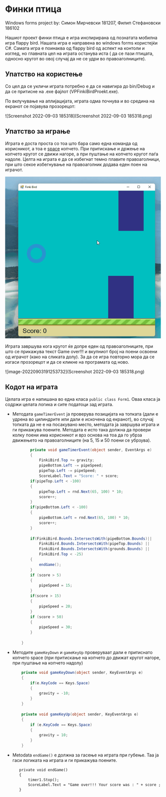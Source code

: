 # Финки птица

Windows forms project by: Симон Мирчевски 181207, Филип Стефановски 186102

Нашиот проект финки птица е игра инспирирана од познатата мобилна игра flappy bird. Нашата игра е направена во windows forms користејќи C#. Самата игра е поинаква од flappy bird од аспект на контоли и изглед, но главната цел на играта останува иста ( да се пази птицата, односно кругот во овој случај да не се удри во правоаголниците).

## Упатство на користење

Со цел да се укличи играта потребно е да се навигира до bin/Debug и да се притиснe на .exe фајлот (VPFinkiBirdProekt.exe).

По вклучување на аплијацијата, играта одма почнува и во средина на екранот се појавува прозорецот:

![Screenshot 2022-09-03 185318](Screenshot 2022-09-03 185318.png)



## Упатство за играње

Играта е доста проста со тоа што бара само една команда од корисникот, а тоа е <u>space</u> копчето. При притискање и држење на копчето кругот се движи нагоре, а при пуштање на копчето кругот паѓа надоле. Целта на играта е да се избегнат темно плавите правоаголници, при што секое избегнување на правоаголник додава еден поен на играчот.

![Animation](Animation.gif)

Играта завршува кога кругот ќе допре еден од правоаголниците, при што се прикажува текст Game over!!! и вкупниот број на поени освоени од играчот (како на сликата долу). За да се игра повторно мора да се изгаси прозорецот и да се кликне на програмата од ново.

![image-20220903191253732](Screenshot 2022-09-03 185318.png)

## Кодот на играта

Целата игра е напишана во една класа `public class Form1`. Оваа класа ја содржи целата логика и сите податоци зад играта.

- Методата `gameTimerEvent` ја проверува позицијата на топката (дали е удрена во цилиндрите или дали е искочена од екранот), во случај топката да не е на посакувано место, методата ја завршува играта и ги прикажува поените. Методата е исто така должна да провери колку поени има корисникот и врз основа на тоа да го убрза движењето на правоаголниците (на 5, 15 и 50 поени се убрзува).

  ```c#
          private void gameTimerEvent(object sender, EventArgs e)
          {
              FinkiBird.Top += gravity;
              pipeBottom.Left -= pipeSpeed;
              pipeTop.Left -= pipeSpeed;
              ScoreLabel.Text = "Score: " + score;  
          if(pipeTop.Left < -100)
          {
              pipeTop.Left = rnd.Next(65, 100) * 10;
              score++;
          }
          if(pipeBottom.Left < -100)
          {
              pipeBottom.Left = rnd.Next(65, 100) * 10;
              score++;
          }
  
          if(FinkiBird.Bounds.IntersectsWith(pipeBottom.Bounds)||
              FinkiBird.Bounds.IntersectsWith(pipeTop.Bounds) ||
              FinkiBird.Bounds.IntersectsWith(grounds.Bounds) ||
              FinkiBird.Top < -25)
          {
              endGame();
          }
          if (score > 5)
          {
              pipeSpeed = 15;
          }
          if(score > 15)
          {
              pipeSpeed = 20;
          }
          if (score > 50)
          {
              pipeSpeed = 30;
          }
         
      }
  ```

- Методите `gameKeyDown` и `gameKeyUp` проверуваат дали е притиснато копчето space (при притискање на копчето до движат кругот нагоре, при пуштање на копчето надолу)

  ```c#
      private void gameKeyDown(object sender, KeyEventArgs e)
      {
          if(e.KeyCode == Keys.Space)
          {
              gravity = -10;
          }
      }
  
      private void gameKeyUp(object sender, KeyEventArgs e)
      {
          if (e.KeyCode == Keys.Space)
          {
              gravity = 10;
          }
      }
  ```

-  Metodata `endGame()` е должна за гасење на играта при губење. Таа ја гаси логиката на играта и ги прикажува поените.

          private void endGame()
          {
              timer1.Stop();
              ScoreLabel.Text = "Game over!!! Your score was : " + score ;
          }
